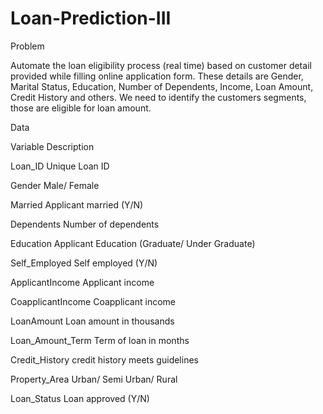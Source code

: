 # Loan-Prediction-III

Problem

Automate the loan eligibility process (real time) based on customer detail provided while filling online application form. 
These details are Gender, Marital Status, Education, Number of Dependents, Income, Loan Amount, Credit History and others.
We need to identify the customers segments, those are eligible for loan amount.


Data   

Variable   Description

Loan_ID    Unique Loan ID

Gender     Male/ Female

Married    Applicant married (Y/N)

Dependents  Number of dependents

Education   Applicant Education (Graduate/ Under Graduate)

Self_Employed   Self employed (Y/N)

ApplicantIncome   Applicant income

CoapplicantIncome  Coapplicant income

LoanAmount      Loan amount in thousands

Loan_Amount_Term  Term of loan in months

Credit_History  credit history meets guidelines

Property_Area    Urban/ Semi Urban/ Rural

Loan_Status    Loan approved (Y/N)
